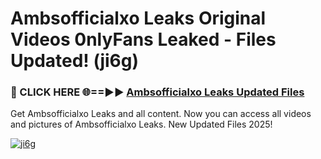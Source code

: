 # Ambsofficialxo Leaks Original Videos 0nlyFans Leaked - Files Updated! (ji6g)

<h3>🔴 CLICK HERE 🌐==►► <a href="https://tinyurl.com/2m67pmp6" rel="nofollow">Ambsofficialxo Leaks Updated Files</a></h3>

Get Ambsofficialxo Leaks and all content. Now you can access all videos and pictures of Ambsofficialxo Leaks. New Updated Files 2025!

[![ji6g](https://i.imgur.com/H4QAA4z.gif)](https://tinyurl.com/2m67pmp6)